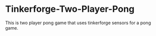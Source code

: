 # Tinkerforge-Two-Player-Pong
This is two player pong game that uses tinkerforge sensors for a pong game.
